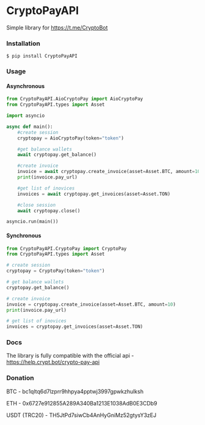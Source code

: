 # CryptoPayAPI
Simple library for https://t.me/CryptoBot
### Installation
```
$ pip install CryptoPayAPI
```

### Usage
#### Asynchronous
```Python
from CryptoPayAPI.AioCryptoPay import AioCryptoPay
from CryptoPayAPI.types import Asset

import asyncio

async def main():
    #create session
    cryptopay = AioCryptoPay(token="token")

    #get balance wallets
    await cryptopay.get_balance()

    #create invoice
    invoice = await cryptopay.create_invoice(asset=Asset.BTC, amount=10)
    print(invoice.pay_url)

    #get list of inovices
    invoices = await cryptopay.get_invoices(asset=Asset.TON)

    #close session
    await cryptopay.close()

asyncio.run(main())

```

#### Synchronous
```Python
from CryptoPayAPI.CryptoPay import CryptoPay
from CryptoPayAPI.types import Asset

# create session
cryptopay = CryptoPay(token="token")

# get balance wallets
cryptopay.get_balance()

# create invoice
invoice = cryptopay.create_invoice(asset=Asset.BTC, amount=10)
print(invoice.pay_url)

# get list of inovices
invoices = cryptopay.get_invoices(asset=Asset.TON)

```

### Docs
The library is fully compatible with the official api - https://help.crypt.bot/crypto-pay-api

### Donation
BTC - bc1qltq6d7lzprr9hhpya4pptwj3997gpwkzhulksh

ETH - 0x6727e912855A289A340Ba1213E1038AdB0E3CDb9

USDT (TRC20) - TH5JtPd7siwCb4AnHyGniMz52gtysY3zEJ